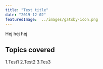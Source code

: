 ```yaml
---
title: "Test title"
date: "2019-12-02"
featuredImage:  ../images/gatsby-icon.png
---
```


Hej hej hej 

## Topics covered

1.Test1
2.Test2
3.Tes3